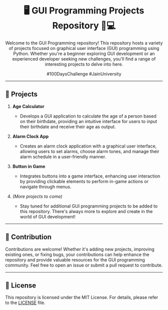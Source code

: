 <div align="center">
  
# 🖥️ GUI Programming Projects Repository 🎨💻

Welcome to the GUI Programming repository! This repository hosts a variety of projects focused on graphical user interface (GUI) programming using Python. Whether you're a beginner exploring GUI development or an experienced developer seeking new challenges, you'll find a range of interesting projects to delve into here.

#100DaysChallenge #JainUniversity

</div>

---

## 📂 Projects

1. **Age Calculator**  
   - Develops a GUI application to calculate the age of a person based on their birthdate, providing an intuitive interface for users to input their birthdate and receive their age as output.

2. **Alarm Clock App**  
   - Creates an alarm clock application with a graphical user interface, allowing users to set alarms, choose alarm tones, and manage their alarm schedule in a user-friendly manner.

3. **Button in Game**  
   - Integrates buttons into a game interface, enhancing user interaction by providing clickable elements to perform in-game actions or navigate through menus.

4. *(More projects to come)*  
   - Stay tuned for additional GUI programming projects to be added to this repository. There's always more to explore and create in the world of GUI development!

---

## 🤝 Contribution

Contributions are welcome! Whether it's adding new projects, improving existing ones, or fixing bugs, your contributions can help enhance the repository and provide valuable resources for the GUI programming community. Feel free to open an issue or submit a pull request to contribute.

---

## 📝 License

This repository is licensed under the MIT License. For details, please refer to the [LICENSE](LICENSE) file.

</div>
